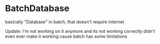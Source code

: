 # BatchDatabase
basically "Database" in batch, that doesn't require internet

Update: I'm not working on it anymore and its not working correctly didn't even ever make it working cause batch has some limitations
